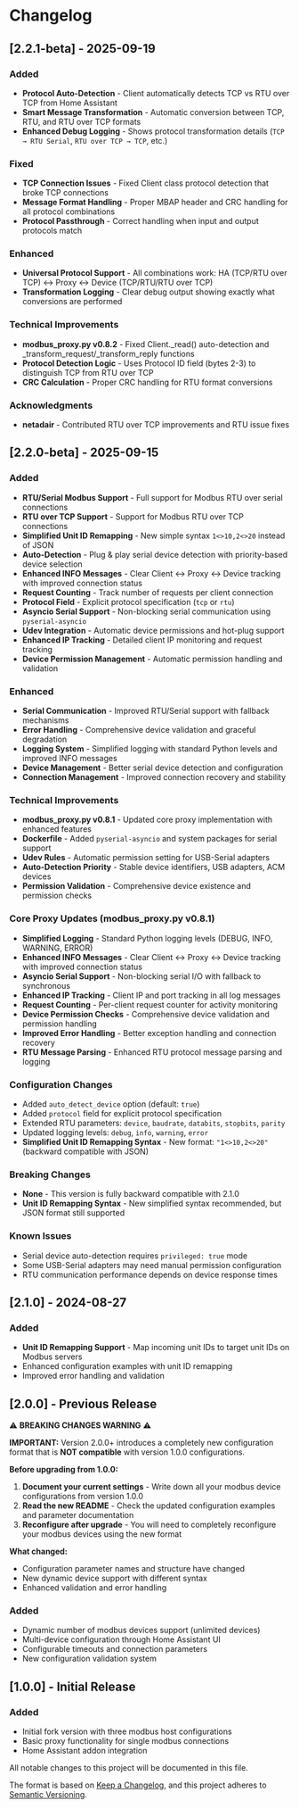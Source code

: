 # Changelog

## [2.2.1-beta] - 2025-09-19

### Added
- **Protocol Auto-Detection** - Client automatically detects TCP vs RTU over TCP from Home Assistant
- **Smart Message Transformation** - Automatic conversion between TCP, RTU, and RTU over TCP formats
- **Enhanced Debug Logging** - Shows protocol transformation details (`TCP → RTU Serial`, `RTU over TCP → TCP`, etc.)

### Fixed
- **TCP Connection Issues** - Fixed Client class protocol detection that broke TCP connections
- **Message Format Handling** - Proper MBAP header and CRC handling for all protocol combinations
- **Protocol Passthrough** - Correct handling when input and output protocols match

### Enhanced
- **Universal Protocol Support** - All combinations work: HA (TCP/RTU over TCP) ↔ Proxy ↔ Device (TCP/RTU/RTU over TCP)
- **Transformation Logging** - Clear debug output showing exactly what conversions are performed

### Technical Improvements
- **modbus_proxy.py v0.8.2** - Fixed Client._read() auto-detection and _transform_request/_transform_reply functions
- **Protocol Detection Logic** - Uses Protocol ID field (bytes 2-3) to distinguish TCP from RTU over TCP
- **CRC Calculation** - Proper CRC handling for RTU format conversions

### Acknowledgments
- **netadair** - Contributed RTU over TCP improvements and RTU issue fixes

## [2.2.0-beta] - 2025-09-15

### Added
- **RTU/Serial Modbus Support** - Full support for Modbus RTU over serial connections
- **RTU over TCP Support** - Support for Modbus RTU over TCP connections
- **Simplified Unit ID Remapping** - New simple syntax `1<>10,2<>20` instead of JSON
- **Auto-Detection** - Plug & play serial device detection with priority-based device selection
- **Enhanced INFO Messages** - Clear Client ↔ Proxy ↔ Device tracking with improved connection status
- **Request Counting** - Track number of requests per client connection
- **Protocol Field** - Explicit protocol specification (`tcp` or `rtu`)
- **Asyncio Serial Support** - Non-blocking serial communication using `pyserial-asyncio`
- **Udev Integration** - Automatic device permissions and hot-plug support
- **Enhanced IP Tracking** - Detailed client IP monitoring and request tracking
- **Device Permission Management** - Automatic permission handling and validation

### Enhanced
- **Serial Communication** - Improved RTU/Serial support with fallback mechanisms
- **Error Handling** - Comprehensive device validation and graceful degradation
- **Logging System** - Simplified logging with standard Python levels and improved INFO messages
- **Device Management** - Better serial device detection and configuration
- **Connection Management** - Improved connection recovery and stability

### Technical Improvements
- **modbus_proxy.py v0.8.1** - Updated core proxy implementation with enhanced features
- **Dockerfile** - Added `pyserial-asyncio` and system packages for serial support
- **Udev Rules** - Automatic permission setting for USB-Serial adapters
- **Auto-Detection Priority** - Stable device identifiers, USB adapters, ACM devices
- **Permission Validation** - Comprehensive device existence and permission checks

### Core Proxy Updates (modbus_proxy.py v0.8.1)
- **Simplified Logging** - Standard Python logging levels (DEBUG, INFO, WARNING, ERROR)
- **Enhanced INFO Messages** - Clear Client ↔ Proxy ↔ Device tracking with improved connection status
- **Asyncio Serial Support** - Non-blocking serial I/O with fallback to synchronous
- **Enhanced IP Tracking** - Client IP and port tracking in all log messages
- **Request Counting** - Per-client request counter for activity monitoring
- **Device Permission Checks** - Comprehensive device validation and permission handling
- **Improved Error Handling** - Better exception handling and connection recovery
- **RTU Message Parsing** - Enhanced RTU protocol message parsing and logging

### Configuration Changes
- Added `auto_detect_device` option (default: `true`)
- Added `protocol` field for explicit protocol specification
- Extended RTU parameters: `device`, `baudrate`, `databits`, `stopbits`, `parity`
- Updated logging levels: `debug`, `info`, `warning`, `error`
- **Simplified Unit ID Remapping Syntax** - New format: `"1<>10,2<>20"` (backward compatible with JSON)

### Breaking Changes
- **None** - This version is fully backward compatible with 2.1.0
- **Unit ID Remapping Syntax** - New simplified syntax recommended, but JSON format still supported

### Known Issues
- Serial device auto-detection requires `privileged: true` mode
- Some USB-Serial adapters may need manual permission configuration
- RTU communication performance depends on device response times

## [2.1.0] - 2024-08-27

### Added
- **Unit ID Remapping Support** - Map incoming unit IDs to target unit IDs on Modbus servers
- Enhanced configuration examples with unit ID remapping
- Improved error handling and validation

## [2.0.0] - Previous Release

⚠️ **BREAKING CHANGES WARNING** ⚠️

**IMPORTANT:** Version 2.0.0+ introduces a completely new configuration format that is **NOT compatible** with version 1.0.0 configurations.

**Before upgrading from 1.0.0:**
1. **Document your current settings** - Write down all your modbus device configurations from version 1.0.0
2. **Read the new README** - Check the updated configuration examples and parameter documentation  
3. **Reconfigure after upgrade** - You will need to completely reconfigure your modbus devices using the new format

**What changed:**
- Configuration parameter names and structure have changed
- New dynamic device support with different syntax
- Enhanced validation and error handling

### Added
- Dynamic number of modbus devices support (unlimited devices)
- Multi-device configuration through Home Assistant UI
- Configurable timeouts and connection parameters
- New configuration validation system

## [1.0.0] - Initial Release

### Added
- Initial fork version with three modbus host configurations
- Basic proxy functionality for single modbus connections
- Home Assistant addon integration


All notable changes to this project will be documented in this file.

The format is based on [Keep a Changelog](https://keepachangelog.com/en/1.0.0/),
and this project adheres to [Semantic Versioning](https://semver.org/spec/v2.0.0.html).
